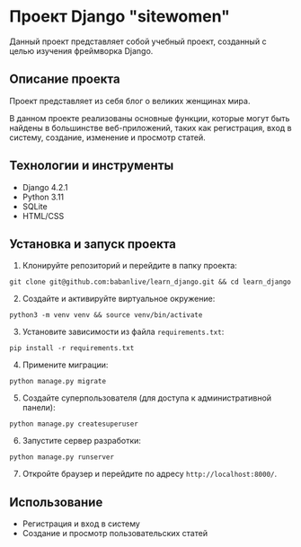 # Проект Django "sitewomen"

Данный проект представляет собой учебный проект, созданный с целью изучения фреймворка Django.

## Описание проекта

Проект представляет из себя блог о великих женщинах мира.

В данном проекте реализованы основные функции, которые могут быть найдены в большинстве веб-приложений, таких как регистрация, вход в систему, создание, изменение и просмотр статей.

## Технологии и инструменты

- Django 4.2.1
- Python 3.11
- SQLite
- HTML/CSS

## Установка и запуск проекта

1. Клонируйте репозиторий и перейдите в папку проекта:

`git clone git@github.com:babanlive/learn_django.git && cd learn_django`

2. Создайте и активируйте виртуальное окружение:

`python3 -m venv venv && source venv/bin/activate`

3. Установите зависимости из файла `requirements.txt`:

`pip install -r requirements.txt`

4. Примените миграции:

`python manage.py migrate`

5. Создайте суперпользователя (для доступа к административной панели):

`python manage.py createsuperuser`

6. Запустите сервер разработки:

`python manage.py runserver`

7. Откройте браузер и перейдите по адресу `http://localhost:8000/`.

## Использование

- Регистрация и вход в систему
- Создание и просмотр пользовательских статей
